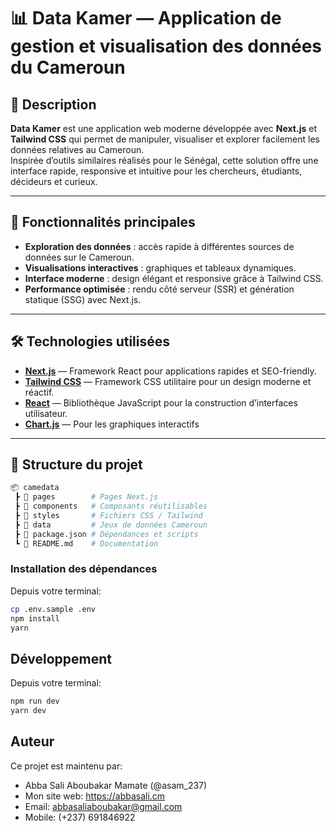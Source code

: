 # 📊 Data Kamer — Application de gestion et visualisation des données du Cameroun

## 📌 Description

**Data Kamer** est une application web moderne développée avec **Next.js** et **Tailwind CSS** qui permet de manipuler, visualiser et explorer facilement les données relatives au Cameroun.  
Inspirée d’outils similaires réalisés pour le Sénégal, cette solution offre une interface rapide, responsive et intuitive pour les chercheurs, étudiants, décideurs et curieux.

---

## 🚀 Fonctionnalités principales

- **Exploration des données** : accès rapide à différentes sources de données sur le Cameroun.
- **Visualisations interactives** : graphiques et tableaux dynamiques.
- **Interface moderne** : design élégant et responsive grâce à Tailwind CSS.
- **Performance optimisée** : rendu côté serveur (SSR) et génération statique (SSG) avec Next.js.

---

## 🛠️ Technologies utilisées

- [**Next.js**](https://nextjs.org/) — Framework React pour applications rapides et SEO-friendly.
- [**Tailwind CSS**](https://tailwindcss.com/) — Framework CSS utilitaire pour un design moderne et réactif.
- [**React**](https://react.dev/) — Bibliothèque JavaScript pour la construction d’interfaces utilisateur.
- [**Chart.js**](https://www.chartjs.org/) — Pour les graphiques interactifs

---

## 📂 Structure du projet

```bash
📦 camedata
 ┣ 📂 pages        # Pages Next.js
 ┣ 📂 components   # Composants réutilisables
 ┣ 📂 styles       # Fichiers CSS / Tailwind
 ┣ 📂 data         # Jeux de données Cameroun
 ┣ 📜 package.json # Dépendances et scripts
 ┗ 📜 README.md    # Documentation

```

### Installation des dépendances

Depuis votre terminal:

```sh
cp .env.sample .env
npm install
yarn
```

## Développement

Depuis votre terminal:

```sh
npm run dev
yarn dev

```

## Auteur

Ce projet est maintenu par:

- Abba Sali Aboubakar Mamate (@asam_237)
- Mon site web: https://abbasali.cm
- Email: abbasaliaboubakar@gmail.com
- Mobile: (+237) 691846922
